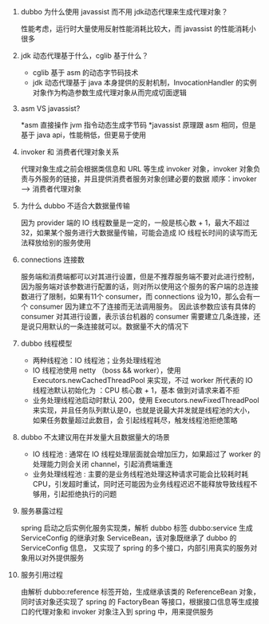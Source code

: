 1. dubbo 为什么使用 javassist 而不用 jdk动态代理来生成代理对象？

    
    性能考虑，运行时大量使用反射性能消耗比较大，而 javassist 的性能消耗小很多
    
    
2. jdk 动态代理基于什么，cglib 基于什么？
    
    
    * cglib 基于 asm 的动态字节码技术
    * jdk 动态代理基于 java 本身提供的反射机制，InvocationHandler 的实例对象作为构造参数生成代理对象从而完成切面逻辑                                                          
    
3. asm VS javassist?


    *asm 直接操作 jvm 指令动态生成字节码
    *javassist 原理跟 asm 相同，但是基于 java api，性能稍低，但更易于使用

4. invoker 和 消费者代理对象关系


    代理对象生成之前会根据类信息和 URL 等生成 invoker 对象，invoker 对象负责与外服务的链接，并且提供消费者服务对象创建必要的数据
    顺序：invoker ——> 消费者代理对象

5. 为什么 dubbo 不适合大数据量传输


    因为 provider 端的 IO 线程数量是一定的，一般是核心数 + 1，最大不超过32，如果某个服务进行大数据量传输，可能会造成 IO 线程长时间的读写而无法释放给别的服务使用

6. connections 连接数


    服务端和消费端都可以对其进行设置，但是不推荐服务端不要对此进行控制，因为服务端对该参数进行配置的话，则对所以使用这个服务的客户端的总连接数进行了限制，如果有11个
    consumer，而 connections 设为10，那么会有一个 consumer 因为建立不了连接而无法调用服务。
    因此该参数应该有具体的 consumer 对其进行设置，表示该台机器的 consumer 需要建立几条连接，还是说只用默认的一条连接就可以。数据量不大的情况下
    
7. dubbo 线程模型


    * 两种线程池：IO 线程池；业务处理线程池
    * IO 线程池使用 netty （boss && worker），使用 Executors.newCachedThreadPool 来实现，不过 worker 所代表的 IO 线程池默认初始化为 ：CPU 核心数 + 1，基本
    做到对请求来着不拒
    * 业务处理线程池启动时默认 200，使用 Executors.newFixedThreadPool 来实现，并且任务队列默认是0，也就是说最大并发就是线程池的大小，如果任务数量超过此数目，会
    引起线程耗尽，触发线程池拒绝策略
    
8. dubbo 不太建议用在并发量大且数据量大的场景

    
    * IO 线程池 : 通常在 IO 线程处理层面就会增加压力，如果超过了 worker 的处理能力则会关闭 channel，引起消费端重连
    * 业务处理线程池 : 主要的是业务线程池处理这种请求可能会比较耗时耗 CPU，引发超时重试，同时还可能因为业务线程迟迟不能释放导致线程不够用，引起拒绝执行的问题
    
    
9. 服务暴露过程


    spring 启动之后实例化服务实现类，解析 dubbo 标签 dubbo:service 生成 ServiceConfig 的继承对象 ServiceBean，该对象既继承了 dubbo 的 ServiceConfig 信息，
    又实现了 spring 的多个接口，内部引用真实的服务对象用以对外提供服务
    
10. 服务引用过程


    由解析 dubbo:reference 标签开始，生成继承该类的 ReferenceBean 对象，同时该对象还实现了 spring 的 FactoryBean 等接口，根据接口信息等生成接口的代理对象和
    invoker 对象注入到 spring 中，用来提供服务
